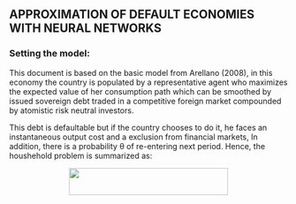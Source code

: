 ##  APPROXIMATION OF DEFAULT ECONOMIES WITH NEURAL NETWORKS
### Setting the model:

This document is based on the basic model from Arellano (2008), in this economy the country is populated by a representative agent who maximizes the expected value of her consumption path which can be smoothed by issued sovereign debt traded in a competitive foreign market compounded by atomistic risk neutral investors.

This debt is defaultable but if the country chooses to do it, he faces an instantaneous output cost and a exclusion from financial markets, In addition, there is a probability θ of re-entering next period. Hence, the houshehold problem is summarized as:

<p align="center"><img src="/tex/6cb8454cefbee3fcf1a2f7e652548103.svg?invert_in_darkmode&sanitize=true" align=middle width=287.4056361pt height=49.315569599999996pt/></p>
